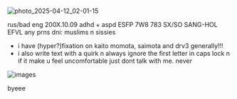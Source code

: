 
![photo_2025-04-12_02-01-15](https://github.com/user-attachments/assets/7ffcb11a-a761-4e42-8887-99b1a2aabd0d)

rus/bad eng
200X.10.09
adhd + aspd
ESFP 7W8 783 SX/SO SANG-HOL EFVL
any prns
dni: muslims n sissies
- i have (hyper?)fixation on kaito momota, saimota and drv3 generally!!!
- i also write text with a quirk n always ignore the first letter in caps lock n if it make u feel uncomfortable just dont talk with me. never

![images](https://github.com/user-attachments/assets/0d6e7c18-2860-48a9-a3f0-0f8fc682b1cb)

byeee
